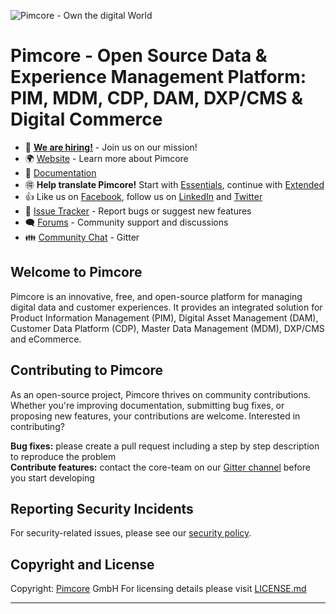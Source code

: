 
![Pimcore - Own the digital World](https://raw.githubusercontent.com/pimcore/pimcore/74c15378aa58f6ee4b7e667f94cbe992b24ccfa7/doc/img/logo-readme.svg)

# Pimcore - Open Source Data & Experience Management Platform: PIM, MDM, CDP, DAM, DXP/CMS & Digital Commerce

- 📢 **[We are hiring!](https://pimcore.com/en/careers?utm_source=github&utm_medium=readme-pimcore-pimcore&utm_campaign=careers)** - Join us on our mission!
- 🌍 [Website](https://pimcore.com/) - Learn more about Pimcore
- 📖 [Documentation](https://pimcore.com/docs/)
- 🉐 **Help translate Pimcore!** Start with [Essentials](https://poeditor.com/join/project/VWmZyvFVMH), continue with [Extended](https://poeditor.com/join/project/XliCYYgILb)
- 👍 Like us on [Facebook](https://www.facebook.com/pimcore), follow us on [LinkedIn](https://www.linkedin.com/company/3505853/) and [Twitter](https://twitter.com/pimcore)
- 🐞 [Issue Tracker](https://github.com/pimcore/pimcore/issues) - Report bugs or suggest new features
- 🗨 [Forums](https://github.com/pimcore/pimcore/discussions) - Community support and discussions
- 👪 [Community Chat](https://gitter.im/pimcore/pimcore) - Gitter  

## Welcome to Pimcore

Pimcore is an innovative, free, and open-source platform for managing digital data and customer experiences. It provides an integrated solution for Product Information Management (PIM), Digital Asset Management (DAM), Customer Data Platform (CDP), Master Data Management (MDM), DXP/CMS and eCommerce.

## Contributing to Pimcore

As an open-source project, Pimcore thrives on community contributions. Whether you're improving documentation, submitting bug fixes, or proposing new features, your contributions are welcome. Interested in contributing? 

**Bug fixes:** please create a pull request including a step by step description to reproduce the problem  
**Contribute features:** contact the core-team on our [Gitter channel](https://gitter.im/pimcore/pimcore) before you start developing

## Reporting Security Incidents

For security-related issues, please see our [security policy](https://github.com/pimcore/pimcore/security/policy). 

## Copyright and License

Copyright:  [Pimcore](https://www.pimcore.org/)  GmbH For licensing details please visit  [LICENSE.md](https://github.com/pimcore/pimcore/blob/11.x/LICENSE.md)

---
